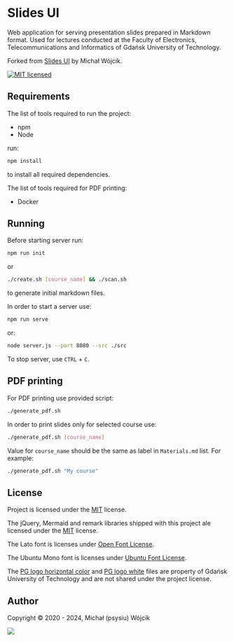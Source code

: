 # Slides UI

Web application for serving presentation slides prepared in Markdown format. Used for lectures conducted at the Faculty
of Electronics, Telecommunications and Informatics of Gdańsk University of Technology.

Forked from [Slides UI](https://git.pg.edu.pl/p650304/slides-ui) by Michał Wójcik.

[![MIT licensed][shield-mit]](LICENSE)

## Requirements

The list of tools required to run the project:

- npm
- Node

run:

```bash
npm install
```

to install all required dependencies.

The list of tools required for PDF printing:

- Docker

## Running

Before starting server run:

```bash
npm run init
```

or

```bash
./create.sh [course_name] && ./scan.sh
```

to generate initial markdown files.

In order to start a server use:

```bash
npm run serve
```

or:

```bash
node server.js --port 8080 --src ./src
```

To stop server, use `CTRL` + `C`.

## PDF printing

For PDF printing use provided script:

```bash
./generate_pdf.sh
```

In order to print slides only for selected course use:

```bash
./generate_pdf.sh [course_name]
```

Value for `course_name` should be the same as label in `Materials.md` list. For example:

```bash
./generate_pdf.sh "My course"
```

## License

Project is licensed under the [MIT](LICENSE) license.

The jQuery, Mermaid and remark libraries shipped with this project ale licensed under the [MIT](LICENSE) license.

The Lato font is licenses under [Open Font License](src/fonts/Lato/OFL.txt).

The Ubuntu Mono font is licenses under [Ubuntu Font License](src/fonts/Ubuntu_Mono/UFL.txt).

The [PG logo horizontal color](src/img/pg_logo_horizontal_color.svg) and [PG logo white](src/img/pg_logo_white.svg)
files are property of Gdańsk University of Technology and are not shared under the project license.

## Author

Copyright &copy; 2020 - 2024, Michał (psysiu) Wójcik

[![][gravatar-psysiu]]()

[shield-mit]: https://img.shields.io/badge/license-MIT-blue.svg
[gravatar-psysiu]: https://s.gravatar.com/avatar/b61b36a5b97ca33e9d11d122c143b9f0
